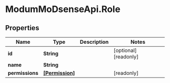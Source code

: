 # ModumMoDsenseApi.Role

## Properties

Name | Type | Description | Notes
------------ | ------------- | ------------- | -------------
**id** | **String** |  | [optional] [readonly] 
**name** | **String** |  | 
**permissions** | [**[Permission]**](Permission.md) |  | [readonly] 


